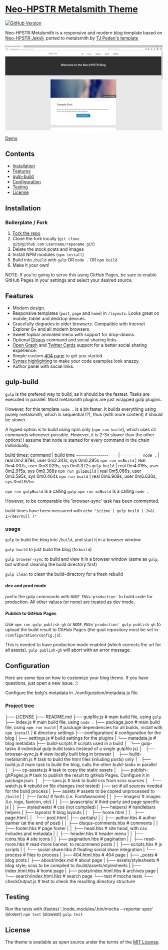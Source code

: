 # [Neo-HPSTR Metalsmith Theme][6]

[![GitHub Version][3]][4]

Neo-HPSTR Metalsmith is a responsive and modern blog template based on [Neo-HPSTR Jekyll][1], ported to metalsmith by [TJ Peden's template][11]

![Preview][5]

[Demo][6]

## Contents

- [Installation](#installation)
- [Features](#features)
- [gulp-build](#gulp-build)
- [Configuration](#configuration)
- [Testing](#Testing)
- [License](#license)

## Installation

### Boilerplate / Fork

1. [Fork the repo][7]
1. Clone the fork locally (`git clone git@github.com:username/reponame.git`)
1. Delete the stock posts and images
1. Install NPM modules (`npm install`)
1. Build into `/build` with `gulp` OR `node .` OR `npm build`
1. Make it your own!

NOTE: If you're going to serve this using GitHub Pages, be sure to enable GitHub Pages in your settings and select your desired source.

## Features

* Modern design.
* Responsive templates (`post`, `page` and `home`) in `/layouts`. Looks great on mobile, tablet and desktop devices.
* Gracefully degrades in older browsers. Compatible with Internet Explorer 8+ and all modern browsers.
* Sweet topbar animated menu with support for drop-downs.
* Optional [Disqus][8] command and social sharing links.
* [Open Graph][9] and [Twitter Cards][10] support for a better social sharing experience.
* Simple custom [404 page](content/404.html.hbs) to get you started.
* [Syntax highlighting](#) to make your code examples look snazzy.
* Author panel with social links.

## gulp-build
`gulp` is the prefered way to build, as it should be the fastest. Tasks are executed in parallel. Most metalsmith plugins are just wrapped gulp plugins.

However, for this template `node .` is a bit faster. It builds everything using purely metalsmith, which is sequential (?), thus (with more content) it should be slower.

A hyped option is to build using npm only (`npm run build`), which uses cli commands whenever possible.
However, it is 2-3x slower than the other options! I assume that node is started for every command in the chain individually.

build times:
    command          | build time
---------------------|-----------
`node .`             | real	0m2.979s, user	0m2.341s, sys	0m0.295s
`npm run msBuild`    |  real	0m4.007s, user	0m3.029s, sys	0m0.372s
`gulp build`         |  real	0m4.016s, user	0m2.915s, sys	0m0.388s
`npm run gulpBuild`  |  real	0m5.066s, user	0m3.595s, sys	0m0.464s
`npm run build`      |  real	0m6.909s, user	0m6.630s, sys	0m0.975s

`npm run gulpBuild` is a calling `gulp`
`npm run msBuild` is a calling `node .`

However, to be comparable the 'browser-sync' task has been commented.

build times have been messured with `echo "$(time ( gulp build ) 2>&1 1>/dev/null )"`

### usage
`gulp` to build the blog into `/build`, and start it in a browser window

`gulp build` to just build the blog (to `build`)

`gulp browser-sync` to build and view it in a browser window (same as `gulp`, but without cleaning the build directory first)

`gulp clean` to clean the build-directory for a fresh rebuild

#### dev and prod mode
prefix the gulp commando with
`NODE_ENV='production'` to build code for production.
All other values (or none) are treated as dev mode.

#### Publish to GitHub Pages
Use `npm run gulp publish-gh` or `NODE_ENV='production' gulp publish-gh` to upload the build result to GitHub Pages (the goal repository must be set in `/configuration/config.js`).

This is needed to have production mode enabled (which corrects the url for all assets). `gulp publish-gh` will abort with an error message.

## Configuration

Here are some tips on how to customize your blog theme. If you have questions, just open a new issue. :)

Configure the bolg's metadata in ./configuration/metadata.js file.

### Project tree

├── LICENSE
├── README.md
├── gulpfile.js                     # main build file, using `gulp`
├── index.js                        # main build file, using `node .`
├── package.json                    # main build file, using `npm run build`
|                                   # package dependencies for all builds, install with `npm install`
|                                   # directory settings
├──configuration/                   # configuration for the blog
|   ├── settings.js                 # build settings for the plugins
|   └── metadata.js                 # blog metadata
├── build-scripts                   # scripts used in a build
│   └── gulp-tasks                  # individual gulp build tasks (instead of a single gulpfile.js)
│       ├── browser-sync.js         # view locally built blog in browser
│       ├── build-metalsmith.js     # task to build the html files (inluding posts) only
│       ├── build.js                # main task to build the blog, calls the other build-tasks in parallel
│       ├── cp-assets.js            # task to copy the static assets
│       ├── publish-ghPages.js      # task to publish the result to gitHub Pages. Configure it in package.json.
│       ├── sass.js                 # task to build css from scss sources
│       └── watch.js                # rebuild on file changes (not tested)
├── src                             # all sources needed for the build process
|   ├── assets                      # assets to be copied unprocessed to `/build`
|   │   ├── fonts/                  # fonts (i.e. FontAwesome)
|   │   ├── images/                 # images (i.e. logo, favicon, etc)
|   │   ├── javascripts/            # third-party and page specific js
|   │   ├── stylesheets/            # css (not compiled)
|   ├── helpers/                    # handlebars helpers
|   ├── layouts/                    # blog layouts
|   │   ├── home.html
|   │   ├── page.html
|   │   └── post.html
|   ├── partials/
|   │   ├── author.hbs              # author banner (at the end of post)
|   │   ├── disqus-comments.hbs     # comments
|   │   ├── footer.hbs              # page footer
|   │   ├── head.hbs                # site head, with css includes and metadata
|   │   ├── header.hbs              # header menu
|   │   ├── icons.hbs               # site icons
|   │   ├── pagination.hbs          # pagination
|   │   ├── read-more.hbs           # read-more banner, to recommend posts
|   │   ├── scripts.hbs             # js scripts
|   │   └── social-share.hbs        # floating social share integration
|   └── process                     # files to process
|       ├── 404.html.hbs            # 404 page
|       ├── _posts                  # blog posts
|       ├── about/index.md          # about page
|       ├── assets/stylesheets      # blog style; scss to be compiled to /build/assets/stylesheets
|       ├── index.html.hbs          # home page
|       ├── posts/index.html.hbs    # archives page
|       └── search/index.html.hbs   # search page
└── test                            # mocha tests
    └── checkOutput.js              # test to check the resulting directory structure


## Testing
Run the tests with
(fastes)
'./node_modules/.bin/mocha --reporter spec'
(slower)
`npm test`
(slowest)
`gulp test`

## License

The theme is available as open source under the terms of the [MIT License][2].

[1]: https://github.com/aron-bordin/neo-hpstr-jekyll-theme
[2]: http://opensource.org/licenses/MIT
[3]: https://badge.fury.io/gh/tjpeden%2Fneo-hpstr-metalsmith-theme.svg
[4]: https://badge.fury.io/gh/tjpeden%2Fneo-hpstr-metalsmith-theme
[5]: /src/assets/images/neo-hpstr-metalsmith-theme.png?raw=true
[6]: http://peden.software/neo-hpstr-metalsmith-theme
[7]: https://github.com/tjpeden/neo-hpstr-metalsmith-theme
[8]: http://disqus.com
[9]: https://developers.facebook.com/docs/opengraph
[10]: https://dev.twitter.com/docs/cards
[11]: https://github.com/tjpeden/neo-hpstr-metalsmith-theme
